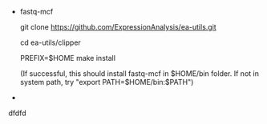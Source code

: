 - fastq-mcf

    git clone https://github.com/ExpressionAnalysis/ea-utils.git

    cd ea-utils/clipper

    PREFIX=$HOME make install

    (If successful, this should install fastq-mcf in \$HOME/bin folder. If not in system path, try "export PATH=\$HOME/bin:\$PATH")

- 
dfdfd
